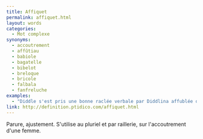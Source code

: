 ```yaml
---
title: Affiquet
permalink: affiquet.html
layout: words
categories:
  - Mot complexe
synonyms:
  - accoutrement
  - affûtiau
  - babiole
  - bagatelle
  - bibelot
  - breloque
  - bricole
  - falbala
  - fanfreluche
examples:
  - "Diddle s'est pris une bonne raclée verbale par Diddlina affublée de ses colifichets et autres affiquets en sustentation autour de son cou. (cf. Histoires)"
link: http://definition.ptidico.com/affiquet.html
---
```


Parure, ajustement.
S'utilise au pluriel et par raillerie, sur l'accoutrement d'une femme.
